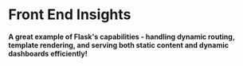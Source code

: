 # Front End Insights
**A great example of Flask's capabilities - handling dynamic routing, template rendering, and serving both static content and dynamic dashboards efficiently!**
